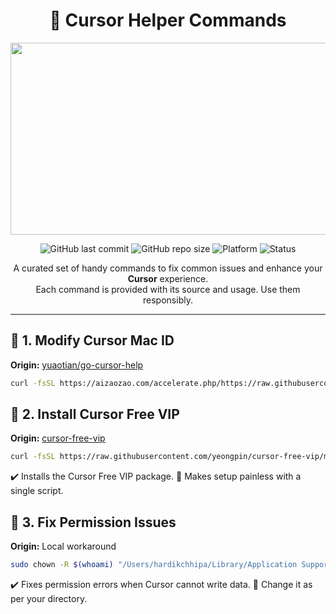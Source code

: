<div align="center">

# 🚀 Cursor Helper Commands  

<img width="1199" height="307" alt="Image" src="https://github.com/user-attachments/assets/d75c8948-7f45-4b71-8909-ae073beb8579" />

![GitHub last commit](https://img.shields.io/github/last-commit/yuaotian/go-cursor-help?style=for-the-badge&logo=github) ![GitHub repo size](https://img.shields.io/github/repo-size/yeongpin/cursor-free-vip?style=for-the-badge&color=blueviolet) ![Platform](https://img.shields.io/badge/Platform-macOS-lightgrey?style=for-the-badge&logo=apple) ![Status](https://img.shields.io/badge/Status-Active-brightgreen?style=for-the-badge)

A curated set of handy commands to fix common issues and enhance your **Cursor** experience.  
Each command is provided with its source and usage. Use them responsibly.  

</div>

---

## 📌 1. Modify Cursor Mac ID  
**Origin:** [yuaotian/go-cursor-help](https://github.com/yuaotian/go-cursor-help)  

```bash
curl -fsSL https://aizaozao.com/accelerate.php/https://raw.githubusercontent.com/yuaotian/go-cursor-help/refs/heads/master/scripts/run/cursor_mac_id_modifier.sh -o ./cursor_mac_id_modifier.sh && sudo bash ./cursor_mac_id_modifier.sh && rm ./cursor_mac_id_modifier.sh


```
## 📌 2. Install Cursor Free VIP  

**Origin:** [cursor-free-vip](https://github.com/yeongpin/cursor-free-vip)  

```bash
curl -fsSL https://raw.githubusercontent.com/yeongpin/cursor-free-vip/main/scripts/install.sh -o install.sh && chmod +x install.sh && ./install.sh
```

✔️ Installs the Cursor Free VIP package.
🔧 Makes setup painless with a single script.


## 📌 3. Fix Permission Issues  

**Origin:** Local workaround  

```bash
sudo chown -R $(whoami) "/Users/hardikchhipa/Library/Application Support/Cursor"
```

✔️ Fixes permission errors when Cursor cannot write data.
👤 Change it as per your directory.
